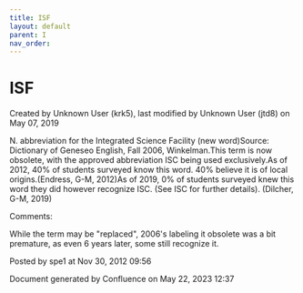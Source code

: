```yaml
---
title: ISF
layout: default
parent: I
nav_order:
---
```


# ISF

Created by  Unknown User (krk5), last modified by  Unknown User (jtd8) on May 07, 2019

N. abbreviation for the Integrated Science Facility (new word)Source: Dictionary of Geneseo English, Fall 2006, Winkelman.This term is now obsolete, with the approved abbreviation ISC being used exclusively.As of 2012, 40% of students surveyed know this word. 40% believe it is of local origins.(Endress, G-M, 2012)As of 2019, 0% of students surveyed knew this word they did however recognize ISC. (See ISC for further details). (Dilcher, G-M, 2019)

Comments:

While the term may be &quot;replaced&quot;, 2006's labeling it obsolete was a bit premature, as even 6 years later, some still recognize it.

Posted by spe1 at Nov 30, 2012 09:56

Document generated by Confluence on May 22, 2023 12:37


